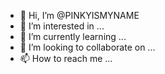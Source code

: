 - 👋 Hi, I’m @PINKYISMYNAME
- 👀 I’m interested in ...
- 🌱 I’m currently learning ...
- 💞️ I’m looking to collaborate on ...
- 📫 How to reach me ...

<!---
PINKYISMYNAME/PINKYISMYNAME is a ✨ special ✨ repository because its `README.md` (this file) appears on your GitHub profile.
You can click the Preview link to take a look at your changes.
--->
